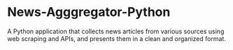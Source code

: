 # News-Agggregator-Python
 A Python application that collects news articles from various sources using web scraping and APIs, and presents them in a clean and organized format.

